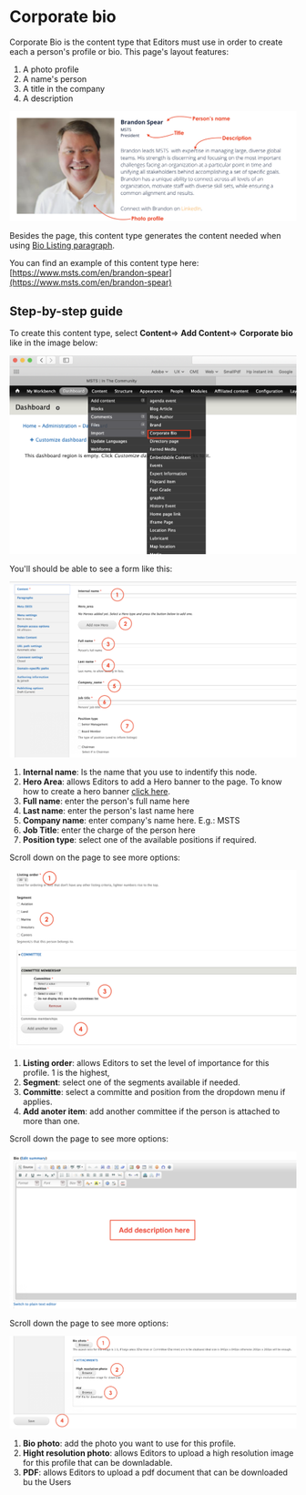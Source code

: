 # Corporate bio

Corporate Bio is the content type that Editors must use in order to create each a person's profile or bio. This page's layout features: 

1. A photo profile
2. A name's person
3. A title in the company
4. A description

![](../.gitbook/assets/corporate_bio_content_type.png)

Besides the page, this content type generates the content needed when using [Bio Listing paragraph](../paragraphs/bio-listing.md). 

You can find an example of this content type here: [https://www.msts.com/en/brandon-spear](https://www.msts.com/en/brandon-spear)

## **Step-by-step guide**

To create this content type, select **Content**=&gt; **Add Content**=&gt; **Corporate bio** like in the image below:

![](../.gitbook/assets/screenshot-2018-11-26-at-11.05.33.png)

You'll should be able to see a form like this:

![](../.gitbook/assets/screenshot-2018-11-26-at-11.06.46.png)

1. **Internal name**: Is the name that you use to indentify this node.
2. **Hero Area**: allows Editors to add a Hero banner to the page. To know how to create a hero banner [click here](../paragraphs/hero-banner.md). 
3. **Full name**: enter the person's full name here
4. **Last name**: enter the person's last name here
5. **Company name**: enter company's name here. E.g.: MSTS
6. **Job Title**: enter the charge of the person here
7. **Position type**: select one of the available positions if required. 

Scroll down on the page to see more options:

![](../.gitbook/assets/screenshot-2018-11-26-at-11.06.55.png)

1. **Listing order**: allows Editors to set the level of importance for this profile. 1 is the highest, 
2. **Segment**: select one of the segments available if needed.
3. **Committe**: select a committe and position from the dropdown menu if applies. 
4. **Add anoter item**: add another committee if the person is attached to more than one. 

Scroll down the page to see more options:

![](../.gitbook/assets/screenshot-2018-11-26-at-11.07.05.png)

Scroll down the page to see more options:

![](../.gitbook/assets/screenshot-2018-11-26-at-11.07.13.png)

1. **Bio photo**: add the photo you want to use for this profile. 
2. **Hight resolution photo**: allows Editors to upload a high resolution image for this profile that can be downladable. 
3. **PDF**: allows Editors to upload a pdf document that can be downloaded bu the Users

